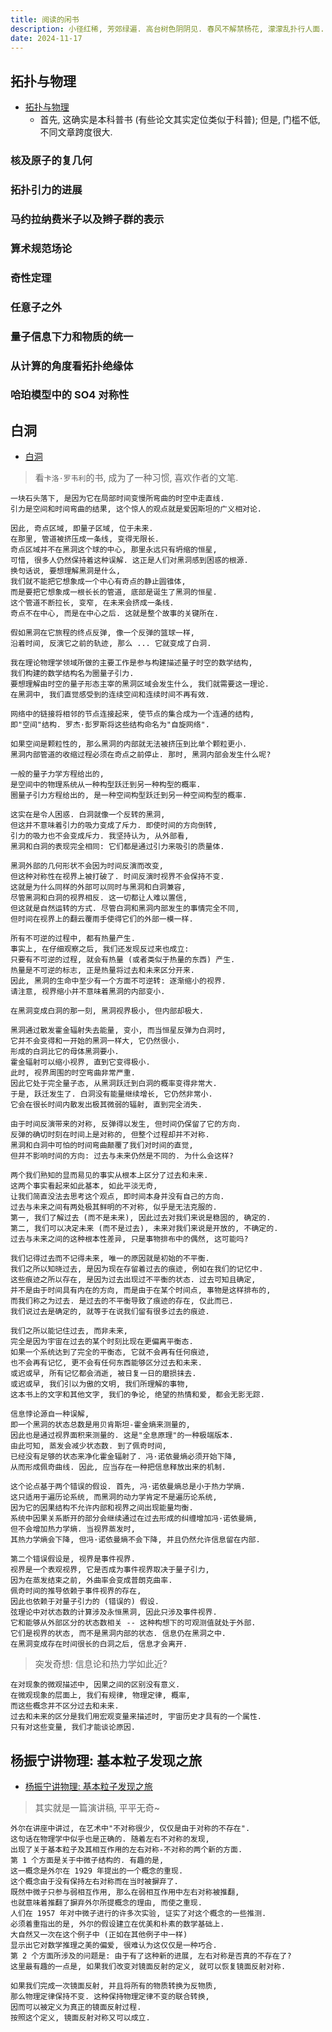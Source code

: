 ```yaml
---
title: 阅读的闲书
description: 小径红稀, 芳郊绿遍. 高台树色阴阴见. 春风不解禁杨花, 濛濛乱扑行人面.
date: 2024-11-17
---
```


## 拓扑与物理

- [拓扑与物理](https://book.douban.com/subject/35388292/)
  - 首先, 这确实是本科普书 (有些论文其实定位类似于科普);
    但是, 门槛不低, 不同文章跨度很大.

### 核及原子的复几何

### 拓扑引力的进展

### 马约拉纳费米子以及辫子群的表示

### 算术规范场论

### 奇性定理

### 任意子之外

### 量子信息下力和物质的统一

### 从计算的角度看拓扑绝缘体

### 哈珀模型中的 SO4 对称性

## 白洞

- [白洞](https://book.douban.com/subject/36815024/)

> 看`卡洛·罗韦利`的书, 成为了一种习惯, 喜欢作者的文笔.

```
一块石头落下, 是因为它在局部时间变慢所弯曲的时空中走直线.
引力是空间和时间弯曲的结果, 这个惊人的观点就是爱因斯坦的广义相对论.
```

```
因此, 奇点区域, 即量子区域, 位于未来.
在那里, 管道被挤压成一条线, 变得无限长.
奇点区域并不在黑洞这个球的中心, 那里永远只有坍缩的恒星,
可惜, 很多人仍然保持着这种误解. 这正是人们对黑洞感到困惑的根源.
换句话说, 要想理解黑洞是什么,
我们就不能把它想象成一个中心有奇点的静止圆锥体,
而是要把它想象成一根长长的管道, 底部是诞生了黑洞的恒星.
这个管道不断拉长, 变窄, 在未来会挤成一条线.
奇点不在中心, 而是在中心之后. 这就是整个故事的关键所在.
```

```
假如黑洞在它旅程的终点反弹, 像一个反弹的篮球一样,
沿着时间, 反演它之前的轨迹, 那么 ... 它就变成了白洞.
```

```
我在理论物理学领域所做的主要工作是参与构建描述量子时空的数学结构,
我们构建的数学结构名为圈量子引力.
要想理解由时空的量子形态主宰的黑洞区域会发生什么, 我们就需要这一理论.
在黑洞中, 我们直觉感受到的连续空间和连续时间不再有效.
```

```
网络中的链接将相邻的节点连接起来, 使节点的集合成为一个连通的结构,
即"空间"结构. 罗杰·彭罗斯将这些结构命名为"自旋网络".
```

```
如果空间是颗粒性的, 那么黑洞的内部就无法被挤压到比单个颗粒更小.
黑洞内部管道的收缩过程必须在奇点之前停止. 那时, 黑洞内部会发生什么呢?
```

```
一般的量子力学方程给出的,
是空间中的物理系统从一种构型跃迁到另一种构型的概率.
圈量子引力方程给出的, 是一种空间构型跃迁到另一种空间构型的概率.
```

```
这实在是令人困惑. 白洞就像一个反转的黑洞,
但这并不意味着引力的吸力变成了斥力. 即使时间的方向倒转,
引力的吸力也不会变成斥力. 我坚持认为, 从外部看,
黑洞和白洞的表现完全相同: 它们都是通过引力来吸引的质量体.
```

```
黑洞外部的几何形状不会因为时间反演而改变,
但这种对称性在视界上被打破了. 时间反演时视界不会保持不变.
这就是为什么同样的外部可以同时与黑洞和白洞兼容,
尽管黑洞和白洞的视界相反. 这一切都让人难以置信,
但这就是自然运转的方式. 尽管白洞和黑洞内部发生的事情完全不同,
但时间在视界上的翻云覆雨手使得它们的外部一模一样.
```

```
所有不可逆的过程中, 都有热量产生.
事实上, 在仔细观察之后, 我们还发现反过来也成立:
只要有不可逆的过程, 就会有热量 (或者类似于热量的东西) 产生.
热量是不可逆的标志, 正是热量将过去和未来区分开来.
因此, 黑洞的生命中至少有一个方面不可逆转: 逐渐缩小的视界.
请注意, 视界缩小并不意味着黑洞的内部变小.
```

```
在黑洞变成白洞的那一刻, 黑洞视界极小, 但内部却极大.
```

```
黑洞通过散发霍金辐射失去能量, 变小, 而当恒星反弹为白洞时,
它并不会变得和一开始的黑洞一样大, 它仍然很小.
形成的白洞比它的母体黑洞要小.
霍金辐射可以缩小视界, 直到它变得极小.
此时, 视界周围的时空弯曲非常严重.
因此它处于完全量子态, 从黑洞跃迁到白洞的概率变得非常大.
于是, 跃迁发生了. 白洞没有能量继续增长, 它仍然非常小.
它会在很长时间内散发出极其微弱的辐射, 直到完全消失.
```

```
由于时间反演带来的对称, 反弹得以发生, 但时间仍保留了它的方向.
反弹的确切时刻在时间上是对称的, 但整个过程却并不对称.
黑洞和白洞中可怕的时间弯曲颠覆了我们对时间的直觉,
但并不影响时间的方向: 过去与未来仍然是不同的. 为什么会这样?
```

```
两个我们熟知的显而易见的事实从根本上区分了过去和未来.
这两个事实看起来如此基本, 如此平淡无奇,
让我们简直没法去思考这个观点, 即时间本身并没有自己的方向.
过去与未来之间有两处极其鲜明的不对称, 似乎是无法克服的.
第一, 我们了解过去 (而不是未来), 因此过去对我们来说是稳固的, 确定的.
第二, 我们可以决定未来 (而不是过去), 未来对我们来说是开放的, 不确定的.
过去与未来之间的这种根本性差异, 只是事物排布中的偶然, 这可能吗?
```

```
我们记得过去而不记得未来, 唯一的原因就是初始的不平衡.
我们之所以知晓过去, 是因为现在存留着过去的痕迹, 例如在我们的记忆中.
这些痕迹之所以存在, 是因为过去出现过不平衡的状态. 过去可知且确定,
并不是由于时间具有内在的方向, 而是由于在某个时间点, 事物是这样排布的,
而我们称之为过去. 是过去的不平衡导致了痕迹的存在, 仅此而已.
我们说过去是确定的, 就等于在说我们留有很多过去的痕迹.
```

```
我们之所以能记住过去, 而非未来,
完全是因为宇宙在过去的某个时刻比现在更偏离平衡态.
如果一个系统达到了完全的平衡态, 它就不会再有任何痕迹,
也不会再有记忆, 更不会有任何东西能够区分过去和未来.
或迟或早, 所有记忆都会消逝, 被日复一日的磨损抹去.
或迟或早, 我们引以为傲的文明, 我们所理解的事物,
这本书上的文字和其他文字, 我们的争论, 绝望的热情和爱, 都会无影无踪.
```

```
信息悖论源自一种误解,
即一个黑洞的状态总数是用贝肯斯坦-霍金熵来测量的,
因此也是通过视界面积来测量的. 这是"全息原理"的一种极端版本.
由此可知, 蒸发会减少状态数. 到了佩奇时间,
已经没有足够的状态来净化霍金辐射了. 冯·诺依曼熵必须开始下降,
从而形成佩奇曲线. 因此, 应当存在一种把信息释放出来的机制.

这个论点基于两个错误的假设. 首先, 冯·诺依曼熵总是小于热力学熵.
这只适用于遍历论系统, 而黑洞的动力学肯定不是遍历论系统,
因为它的因果结构不允许内部和视界之间出现能量均衡.
系统中因果关系断开的部分会继续通过在过去形成的纠缠增加冯·诺依曼熵,
但不会增加热力学熵. 当视界蒸发时,
其热力学熵会下降, 但冯·诺依曼熵不会下降, 并且仍然允许信息留在内部.

第二个错误假设是, 视界是事件视界.
视界是一个表观视界, 它是否成为事件视界取决于量子引力,
因为在蒸发结束之前, 外曲率会变成普朗克曲率.
佩奇时间的推导依赖于事件视界的存在,
因此也依赖于对量子引力的 (错误的) 假设.
弦理论中对状态数的计算涉及永恒黑洞, 因此只涉及事件视界.
它和能够从外部区分的状态数相关 -- 这种构想下的可观测值就处于外部.
它们是视界的状态, 而不是黑洞内部的状态. 信息仍在黑洞之中.
在黑洞变成存在时间很长的白洞之后, 信息才会离开.
```

> 突发奇想: 信息论和热力学如此近?

```
在对现象的微观描述中, 因果之间的区别没有意义.
在微观现象的层面上, 我们有规律, 物理定律, 概率,
而这些概念并不区分过去和未来.
过去和未来的区分是我们用宏观变量来描述时, 宇宙历史才具有的一个属性.
只有对这些变量, 我们才能谈论原因.
```

## 杨振宁讲物理: 基本粒子发现之旅

- [杨振宁讲物理: 基本粒子发现之旅](https://book.douban.com/subject/37309240/)

> 其实就是一篇演讲稿, 平平无奇~

```
外尔在讲座中讲过, 在艺术中"不对称很少, 仅仅是由于对称的不存在".
这句话在物理学中似乎也是正确的. 随着左右不对称的发现,
出现了关于基本粒子及其相互作用的左右对称-不对称的两个新的方面.
第 1 个方面是关于中微子结构的. 有趣的是,
这一概念是外尔在 1929 年提出的一个概念的重现.
这个概念由于没有保持左右对称而在当时被摒弃了.
既然中微子只参与弱相互作用, 那么在弱相互作用中左右对称被推翻,
也就意味着推翻了摒弃外尔所提概念的理由, 而使之重现.
人们在 1957 年对中微子进行的许多次实验, 证实了对这个概念的一些推测.
必须着重指出的是, 外尔的假设建立在优美和朴素的数学基础上.
大自然又一次在这个例子中 (正如在其他例子中一样)
显示出它对数学推理之美的偏爱, 很难认为这仅仅是一种巧合.
第 2 个方面所涉及的问题是: 由于有了这种新的进展, 左右对称是否真的不存在了?
这里最有趣的一点是, 如果我们改变对镜面反射的定义, 就可以恢复镜面反射对称.
```

```
如果我们完成一次镜面反射, 并且将所有的物质转换为反物质,
那么物理定律保持不变. 这种保持物理定律不变的联合转换,
因而可以被定义为真正的镜面反射过程.
按照这个定义, 镜面反射对称又可以成立.
```
